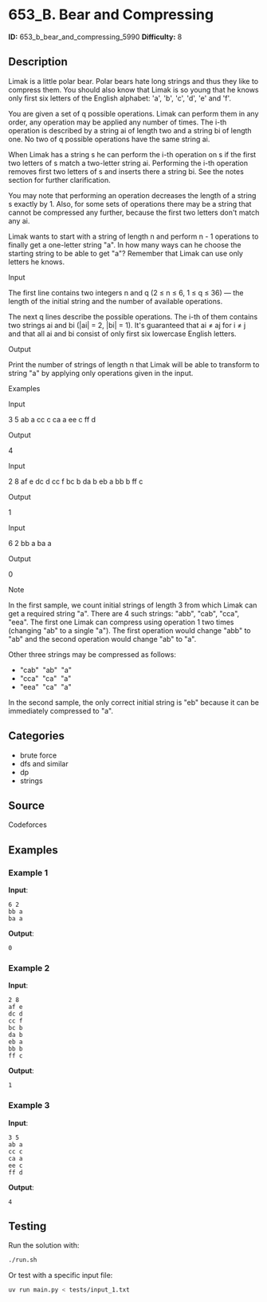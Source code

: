 # 653_B. Bear and Compressing

**ID:** 653_b_bear_and_compressing_5990
**Difficulty:** 8

## Description

Limak is a little polar bear. Polar bears hate long strings and thus they like to compress them. You should also know that Limak is so young that he knows only first six letters of the English alphabet: 'a', 'b', 'c', 'd', 'e' and 'f'.

You are given a set of q possible operations. Limak can perform them in any order, any operation may be applied any number of times. The i-th operation is described by a string ai of length two and a string bi of length one. No two of q possible operations have the same string ai.

When Limak has a string s he can perform the i-th operation on s if the first two letters of s match a two-letter string ai. Performing the i-th operation removes first two letters of s and inserts there a string bi. See the notes section for further clarification.

You may note that performing an operation decreases the length of a string s exactly by 1. Also, for some sets of operations there may be a string that cannot be compressed any further, because the first two letters don't match any ai.

Limak wants to start with a string of length n and perform n - 1 operations to finally get a one-letter string "a". In how many ways can he choose the starting string to be able to get "a"? Remember that Limak can use only letters he knows.

Input

The first line contains two integers n and q (2 ≤ n ≤ 6, 1 ≤ q ≤ 36) — the length of the initial string and the number of available operations.

The next q lines describe the possible operations. The i-th of them contains two strings ai and bi (|ai| = 2, |bi| = 1). It's guaranteed that ai ≠ aj for i ≠ j and that all ai and bi consist of only first six lowercase English letters.

Output

Print the number of strings of length n that Limak will be able to transform to string "a" by applying only operations given in the input.

Examples

Input

3 5
ab a
cc c
ca a
ee c
ff d


Output

4


Input

2 8
af e
dc d
cc f
bc b
da b
eb a
bb b
ff c


Output

1


Input

6 2
bb a
ba a


Output

0

Note

In the first sample, we count initial strings of length 3 from which Limak can get a required string "a". There are 4 such strings: "abb", "cab", "cca", "eea". The first one Limak can compress using operation 1 two times (changing "ab" to a single "a"). The first operation would change "abb" to "ab" and the second operation would change "ab" to "a".

Other three strings may be compressed as follows: 

  * "cab" <image> "ab" <image> "a" 
  * "cca" <image> "ca" <image> "a" 
  * "eea" <image> "ca" <image> "a" 



In the second sample, the only correct initial string is "eb" because it can be immediately compressed to "a".

## Categories

- brute force
- dfs and similar
- dp
- strings

## Source

Codeforces

## Examples

### Example 1

**Input**:
```
6 2
bb a
ba a
```

**Output**:
```
0
```

### Example 2

**Input**:
```
2 8
af e
dc d
cc f
bc b
da b
eb a
bb b
ff c
```

**Output**:
```
1
```

### Example 3

**Input**:
```
3 5
ab a
cc c
ca a
ee c
ff d
```

**Output**:
```
4
```


## Testing

Run the solution with:

```bash
./run.sh
```

Or test with a specific input file:

```bash
uv run main.py < tests/input_1.txt
```
